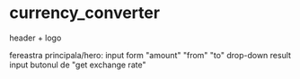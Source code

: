 # currency_converter

header + logo

fereastra principala/hero:
 input form "amount"
  "from" "to" drop-down
  result input
  butonul de "get exchange rate"

  
  
